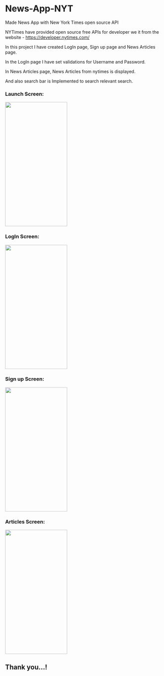 # News-App-NYT
Made News App with New York Times open source API

NYTimes have provided open source free APIs for developer we it from the website - https://developer.nytimes.com/

In this project I have created LogIn page, Sign up page and News Articles page.

In the LogIn page I have set validations for Username and Password.

In News Articles page, News Articles from nytimes is displayed.

And also search bar is Implemented to search relevant search.

### Launch Screen:

<img src="https://user-images.githubusercontent.com/88436267/180456729-cc3e4f11-d88a-4869-ba1c-79a3bf817eb0.png" width="200" height="400">


### LogIn Screen:

<img src="https://user-images.githubusercontent.com/88436267/180457273-f47d5f65-a582-4a43-982e-c1065ae0d077.png" width="200" height="400"> 

### Sign up Screen:

<img src="https://user-images.githubusercontent.com/88436267/180457598-bc7b8017-2d11-436a-a297-e6532010bcec.png" width="200" height="400">

### Articles Screen:

<img src="https://user-images.githubusercontent.com/88436267/180458129-be968af7-ee41-4dd0-9cb3-060e027313be.png" width="200" height="400">

## Thank you...!
